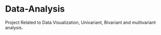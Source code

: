 # Data-Analysis
Project Related to Data Visualization, Univariant, Bivariant and multivariant analysis.
